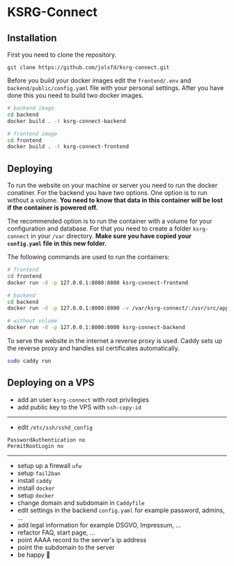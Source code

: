 # KSRG-Connect

## Installation

First you need to clone the repository.
```
git clone https://github.com/jolsfd/ksrg-connect.git
```

Before you build your docker images edit the `frontend/.env` and `backend/public/config.yaml` file with your personal settings.
After you have done this you need to build two docker images.
```bash
# backend image
cd backend
docker build . -t ksrg-connect-backend

# frontend image
cd frontend
docker build . -t ksrg-connect-frontend
```

## Deploying

To run the website on your machine or server you need to run the docker conatiner. For the backend you have two options.
One option is to run without a volume. **You need to know that data in this container will be lost if the container is powered off.**


The recommended option is to run the container with a volume for your configuration and database. 
For that you need to create a folder `ksrg-connect` in your `/var` directory.
**Make sure you have copied your `config.yaml` file in this new folder.**


The following commands are used to run the containers:
```bash
# frontend
cd frontend
docker run -d -p 127.0.0.1:8080:8080 ksrg-connect-frontend

# backend
cd backend
docker run -d -p 127.0.0.1:8000:8000 -v /var/ksrg-connect/:/usr/src/app/backend/public/ ksrg-connect-backend

# without volume
docker run -d -p 127.0.0.1:8000:8000 ksrg-connect-backend
```


To serve the website in the internet a reverse proxy is used.
Caddy sets up the reverse proxy and handles ssl certificates automatically.
```bash
sudo caddy run
```

## Deploying on a VPS

* add an user `ksrg-connect` with root privilegies
* add public key to the VPS with `ssh-copy-id`
---
* edit `/etc/ssh/sshd_config`
```
PasswordAuthentication no
PermitRootLogin no
```
---
* setup up a firewall `ufw`
* setup `fail2ban`
* install `caddy`
* install `docker`
* setup `docker`
* change domain and subdomain in `Caddyfile`
* edit settings in the backend `config.yaml` for example password, admins, ...
* add legal information for example DSGVO, Impressum, ...
* refactor FAQ, start page, ...
* point AAAA record to the server's ip address
* point the subdomain to the server
* be happy 🎉